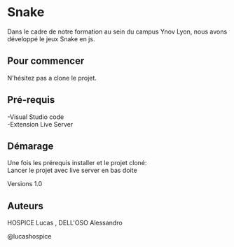 # Snake

Dans le cadre de notre formation au sein du campus Ynov Lyon, nous avons développé le jeux Snake en js.

## Pour commencer
N'hésitez pas a clone le projet.

## Pré-requis
-Visual Studio code\
-Extension Live Server

## Démarage
Une fois les prérequis installer et le projet cloné:\
Lancer le projet avec live server en bas doite

Versions 1.0 

## Auteurs
HOSPICE Lucas , DELL'OSO Alessandro 

@lucashospice
